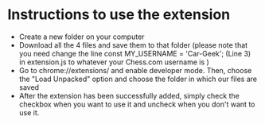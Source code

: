 # Instructions to use the extension
* Create a new folder on your computer
* Download all the 4 files and save them to that folder (please note that you need change the line const MY_USERNAME = 'Car-Geek'; (Line 3) in extension.js to whatever your Chess.com username is )
* Go to chrome://extensions/ and enable developer mode. Then, choose the "Load Unpacked" option and choose the folder in which our files are saved
* After the extension has been successfully added, simply check the checkbox when you want to use it and uncheck when you don't want to use it.
